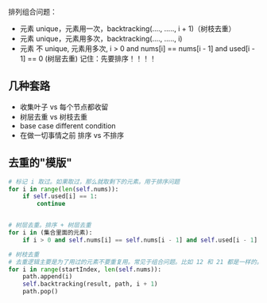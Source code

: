 排列组合问题：
- 元素 unique，元素用一次，backtracking(...., ....., i + 1)（树枝去重）
- 元素 unique，元素用多次，backtracking(...., ....., i) 
- 元素 不 unique, 元素用多次, i > 0 and nums[i] == nums[i - 1] and used[i - 1] == 0 (树层去重) 记住：先要排序！！！！



## 几种套路
- 收集叶子 vs 每个节点都收留
- 树层去重 vs 树枝去重
- base case different condition
- 在做一切事情之前 排序 vs 不排序


## 去重的"模版"

```python 
# 标记 i 取过。如果取过，那么就取剩下的元素。用于排序问题
for i in range(len(self.nums)):
    if self.used[i] == 1:
        continue 


# 树层去重。排序 + 树层去重
for i in (集合里面的元素):
    if i > 0 and self.nums[i] == self.nums[i - 1] and self.used[i - 1] == 0

# 树枝去重
# 去重逻辑主要是为了用过的元素不要重复用。常见于组合问题。比如 12 和 21 都是一样的。 但是要求元素是 unique 的
for i in range(startIndex, len(self.nums)):
    path.append(i)
    self.backtracking(result, path, i + 1)
    path.pop()

```


